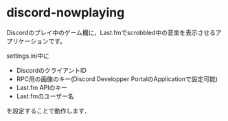 # discord-nowplaying



Discordのプレイ中のゲーム欄に，Last.fmでscrobbled中の音楽を表示させるアプリケーションです。

settings.ini中に
- DiscordのクライアントID
- RPC用の画像のキー(Discord Developper PortalのApplicationで設定可能)
- Last.fm APIのキー
- Last.fmのユーザー名

を設定することで動作します．
